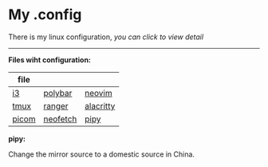 # My .config 

There is my linux configuration, *you can click to view detail*

---
**Files wiht configuration:** 

| file                                                           |                                                                  |                                                                    |
|----------------------------------------------------------------|------------------------------------------------------------------|--------------------------------------------------------------------|
| [i3](https://github.com/zlj-zz/conff/tree/master/i3)           | [polybar](https://github.com/zlj-zz/conff/tree/master/polybar)   | [neovim](https://github.com/zlj-zz/conff/tree/master/nvim)         |
| [tmux](https://github.com/zlj-zz/linuxConfig/tree/master/tmux) | [ranger](https://github.com/zlj-zz/conff/tree/master/ranger)     | [alacritty](https://github.com/zlj-zz/conff/tree/master/alacritty) |
| [picom](https://github.com/zlj-zz/conff/tree/master/picom)     | [neofetch](https://github.com/zlj-zz/conff/tree/master/neofetch) | [pipy](https://github.com/zlj-zz/conff/tree/master/pip)            |

**pipy:** 

Change the mirror source to a domestic source in China.


